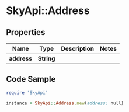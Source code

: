 # SkyApi::Address

## Properties

Name | Type | Description | Notes
------------ | ------------- | ------------- | -------------
**address** | **String** |  | 

## Code Sample

```ruby
require 'SkyApi'

instance = SkyApi::Address.new(address: null)
```


